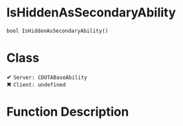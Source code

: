 # IsHiddenAsSecondaryAbility
```
bool IsHiddenAsSecondaryAbility()
```
# Class
✔ `Server: CDOTABaseAbility`  
✖ `Client: undefined`  

# Function Description


